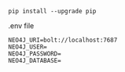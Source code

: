 ```shell
pip install --upgrade pip
```

.env file
```dotenv
NEO4J_URI=bolt://localhost:7687
NEO4J_USER=
NEO4J_PASSWORD=
NEO4J_DATABASE=
```